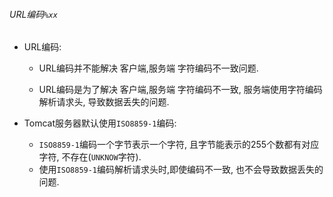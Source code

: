 ###### URL编码`%xx`

* URL编码:

  * URL编码并不能解决 客户端,服务端 字符编码不一致问题.

  * URL编码是为了解决 客户端,服务端 字符编码不一致, 服务端使用字符编码解析请求头, 导致数据丢失的问题.

* Tomcat服务器默认使用`ISO8859-1`编码:
  * `ISO8859-1`编码一个字节表示一个字符, 且字节能表示的255个数都有对应字符, 不存在(`UNKNOW`字符).
  * 使用`ISO8859-1`编码解析请求头时,即使编码不一致, 也不会导致数据丢失的问题.